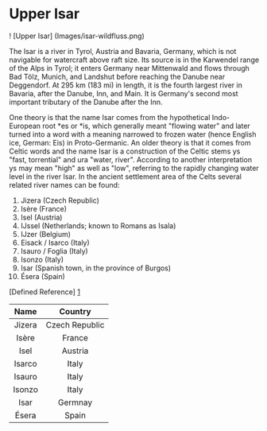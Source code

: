 # Upper Isar

! [Upper Isar] (Images/isar-wildfluss.png)

The Isar is a river in Tyrol, Austria and Bavaria, Germany, which is not navigable for watercraft above raft size. Its source is in the Karwendel range of the Alps in Tyrol; it enters Germany near Mittenwald and flows through Bad Tölz, Munich, and Landshut before reaching the Danube near Deggendorf. At 295 km (183 mi) in length, it is the fourth largest river in Bavaria, after the Danube, Inn, and Main. It is Germany's second most important tributary of the Danube after the Inn.

One theory is that the name Isar comes from the hypothetical Indo-European root *es or *is, which generally meant "flowing water" and later turned into a word with a meaning narrowed to frozen water (hence English ice, German: Eis) in Proto-Germanic. An older theory is that it comes from Celtic words and the name Isar is a construction of the Celtic stems ys "fast, torrential" and ura "water, river". According to another interpretation ys may mean "high" as well as "low", referring to the rapidly changing water level in the river Isar. In the ancient settlement area of the Celts several related river names can be found:

1. Jizera (Czech Republic)
1. Isère (France)
1. Isel (Austria)
1. IJssel (Netherlands; known to Romans as Isala)
1. IJzer (Belgium)
1. Eisack / Isarco (Italy)
1. Isauro / Foglia (Italy)
1. Isonzo (Italy)
1. Isar (Spanish town, in the province of Burgos)
1. Ésera (Spain)


[Defined Reference] [1]

[1]: https://en.wikipedia.org/wiki/Isar


| Name | Country |
| :-------: | :-------: |
| Jizera | Czech Republic |
| Isère | France |
| Isel | Austria |
| Isarco | Italy |
| Isauro | Italy |
| Isonzo | Italy |
| Isar | Germnay |
| Ésera | Spain |
